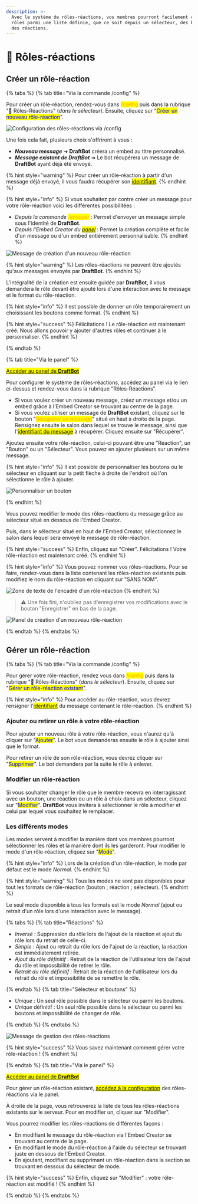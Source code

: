 ```yaml
---
description: >-
  Avec le système de rôles-réactions, vos membres pourront facilement choisir des
  rôles parmi une liste définie, que ce soit depuis un sélecteur, des boutons, ou
  des réactions.
---
```


# 🔘 Rôles-réactions 

## Créer un rôle-réaction

{% tabs %}
{% tab title="Via la commande /config" %}

Pour créer un rôle-réaction, rendez-vous dans <mark style="color:orange;">/config</mark> puis dans la rubrique "🧿 Rôles-Réactions" (*dans le sélecteur*). Ensuite, cliquez sur "<mark style="color:blue;">Créer un nouveau rôle-réaction</mark>".

![Configuration des rôles-réactions via /config](../.gitbook/assets/rolereact/view.png)

Une fois cela fait, plusieurs choix s'offriront à vous :

* ***Nouveau message*** ➜ **DraftBot** créera un embed au titre personnalisé.
* ***Message existant de DraftBot*** ➜ Le bot récupérera un message de **DraftBot** ayant déjà été envoyé.

{% hint style="warning" %}
Pour créer un rôle-réaction à partir d'un message déjà envoyé, il vous faudra récupérer son <mark style="color:blue;">[identifiant](https://docs.draftbot.fr/autres/recuperer-un-identifiant)</mark>.
{% endhint %}

{% hint style="info" %}
Si vous souhaitez par contre créer un message pour votre rôle-réaction voici les différentes possibilitées :

* *Depuis la commande <mark style="color:orange;">/envoyer</mark>* : Permet d'envoyer un message simple sous l'identité de **DraftBot**.
* *Depuis l'Embed Creator du <mark style="color:blue;">[panel](https://www.draftbot.fr/dashboard)</mark>* : Permet la création complète et facile d'un message ou d'un embed entièrement personnalisable.
{% endhint %}

![Message de création d'un nouveau rôle-réaction](../.gitbook/assets/rolereact/question.png)


{% hint style="warning" %}
Les rôles-réactions ne peuvent être ajoutés qu'aux messages envoyés par **DraftBot**.
{% endhint %}

L'intégralité de la création est ensuite guidée par **DraftBot**, il vous demandera le rôle devant être ajouté lors d'une interaction avec le message et le format du rôle-réaction.

{% hint style="info" %}
Il est possible de donner un rôle temporairement un choisissant les boutons comme format.
{% endhint %}

{% hint style="success" %}
Félicitations ! Le rôle-réaction est maintenant créé. Nous allons pouvoir y ajouter d'autres rôles et continuer à le personnaliser.
{% endhint %}

{% endtab %}

{% tab title="Via le panel" %}

<mark style="color:blue;">[Accéder au panel de **DraftBot**](https://draftbot.fr/dashboard)</mark>

Pour configurer le système de rôles-réactions, accédez au panel via le lien ci-dessus et rendez-vous dans la rubrique "Rôles-Réactions".

* Si vous voulez créer un nouveau message, créez un message et/ou un embed grâce à l'Embed Creator se trouvant au centre de la page.
* Si vous voulez utiliser un message de **DraftBot** existant, cliquez sur le bouton "<mark style="color:orange;">Récupérer un message</mark>" situé en haut à droite de la page. Rensignez ensuite le salon dans lequel se trouve le message, ainsi que l'<mark style="color:blue;">[identifiant du message](../autres/recuperer-un-identifiant.md#identifiant-dun-message)</mark> à récupérer. Cliquez ensuite sur "Récupérer".

Ajoutez ensuite votre rôle-réaction, celui-ci pouvant être une "Réaction", un "Bouton" ou un "Sélecteur". Vous pouvez en ajouter plusieurs sur un même message.

{% hint style="info" %}
Il est possible de personnaliser les boutons ou le sélecteur en cliquant sur la petit flèche à droite de l'endroit où l'on sélectionne le rôle à ajouter.

![Personnaliser un bouton](../.gitbook/assets/rolereact/dashboard_set_button_settings.png)

{% endhint %}

Vous pouvez modifier le mode des rôles-réactions du message grâce au sélecteur situé en dessous de l'Embed Creator.

Puis, dans le sélecteur situé en haut de l'Embed Creator, sélectionnez le salon dans lequel sera envoyé le message de rôle-réaction.

{% hint style="success" %}
Enfin, cliquez sur "Créer". Félicitations ! Votre rôle-réaction est maintenant créé.
{% endhint %}


{% hint style="info" %}
Vous pouvez nommer vos rôles-réactions. Pour se faire,  rendez-vous dans la liste contenant les rôles-réaction existants puis  modifiez le nom du rôle-réaction en cliquant sur "SANS NOM".

![Zone de texte de l'encadré d'un rôle-réaction](../.gitbook/assets/rolereact/dashboard_rename_rolereact.png)
{% endhint %}

> ⚠️ Une fois fini, n'oubliez pas d'enregistrer vos modifications avec le bouton "Enregistrer" en bas de la page.

![Panel de création d'un nouveau rôle-réaction](../.gitbook/assets/rolereact/dashboard_creation.png)

{% endtab %}
{% endtabs %}

## Gérer un rôle-réaction

{% tabs %}
{% tab title="Via la commande /config" %}

Pour gérer votre rôle-réaction, rendez vous dans <mark style="color:orange;">/config</mark> puis dans la rubrique "🧿 Rôles-Réactions" (*dans le sélecteur*). Ensuite, cliquez sur "<mark style="color:blue;">Gérer un rôle-réaction existant</mark>".

{% hint style="info" %}
Pour accéder au rôle-réaction, vous devrez rensigner l'<mark style="color:blue;">[identifiant](https://docs.draftbot.fr/autres/recuperer-un-identifiant)</mark> du message contenant le rôle-réaction.
{% endhint %}

### Ajouter ou retirer un rôle à votre rôle-réaction

Pour ajouter un nouveau rôle à votre rôle-réaction, vous n'aurez qu'à cliquer sur "<mark style="color:blue;">Ajouter</mark>". Le bot vous demanderas ensuite le rôle à ajouter ainsi que le format.

Pour retirer un rôle de son rôle-réaction, vous devrez cliquer sur "<mark style="color:blue;">Supprimer</mark>". Le bot demandera par la suite le rôle à enlever.

### Modifier un rôle-réaction

Si vous souhaiter changer le rôle que le membre recevra en interragissant avec un bouton, une réaction ou un rôle à choix dans un sélecteur, cliquez sur "<mark style="color:blue;">Modifier</mark>". **DraftBot** vous invitera à sélectionner le rôle à modifier et celui par lequel vous souhaitez le remplacer.

### Les différents modes

Les modes servent à modifier la manière dont vos membres pourront sélectionner les rôles et la manière dont ils les garderont.
Pour modifier le mode d'un rôle-réaction, cliquez sur "<mark style="color:blue;">Mode</mark>".

{% hint style="info" %}
Lors de la création d'un rôle-réaction, le mode par défaut est le mode *Normal*.
{% endhint %}

{% hint style="warning" %}
Tous les modes ne sont pas disponibles pour tout les formats de rôle-réaction (bouton ; réaction ; sélecteur).
{% endhint %}

Le seul mode disponible à tous les formats est le mode *Normal* (ajout ou retrait d'un rôle lors d'une interaction avec le message).

{% tabs %}
{% tab title="Réactions" %}

* *Inversé* : Suppression du rôle lors de l'ajout de la réaction et ajout du rôle lors du retrait de celle-ci.
* *Simple* : Ajout ou retrait du rôle lors de l'ajout de la réaction, la réaction est immédiatement retirée.
* *Ajout du rôle définitif* : Retrait de la réaction de l'utilisateur lors de l'ajout du rôle et impossibilité de retirer le rôle.
* *Retrait du rôle définitif* : Retrait de la réaction de l'utilisateur lors du retrait du rôle et impossibilité de se remettre le rôle.

{% endtab %}
{% tab title="Sélecteur et boutons" %}

* *Unique* : Un seul rôle possible dans le sélecteur ou parmi les boutons.
* *Unique* définitif : Un seul rôle possible dans le sélecteur ou parmi les boutons et impossibilité de changer de rôle.

{% endtab %}
{% endtabs %}

![Message de gestion des rôles-réactions](../.gitbook/assets/rolereact/gestion.png)

{% hint style="success" %}
Vous savez maintenant comment gérer votre rôle-réaction !
{% endhint %}

{% endtab %}
{% tab title="Via le panel" %}

<mark style="color:blue;">[Accéder au panel de **DraftBot**](https://draftbot.fr/dashboard)</mark>

Pour gérer un rôle-réaction existant, <mark style="color:orange;">[accédez à la configuration](#accéder-à-la-configuration)</mark> des rôles-réactions via le panel.

À droite de la page, vous retrouverez la liste de tous les rôles-réactions existants sur le serveur. Pour en modifier un, cliquer sur "Modifier".

Vous pourrez modifier les rôles-réactions de différentes façons :
* En modifiant le message du rôle-réaction via l'Embed Creator se trouvant au centre de la page.
* En modifiant le mode du rôle-réaction à l'aide du sélecteur se trouvant juste en dessous de l'Embed Creator.
* En ajoutant, modifiant ou supprimant un rôle-réaction dans la section se trouvant en dessous du sélecteur de mode.

{% hint style="success" %}
Enfin, cliquez sur "Modifier" : votre rôle-réaction est modifié !
{% endhint %}

{% endtab %}
{% endtabs %}